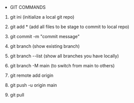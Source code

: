 - GIT COMMANDS

1. git ini (initialize a local git repo)

2. git add * (add all files to be stage to commit to local repo)

3. git commit -m "commit message"

4. git branch (show existing branch)

5. git branch --list (show all branches you have locally)

6. git branch -M main (to switch from main to others)

7. git remote add origin <url address>

8. git push -u origin main

9. git pull